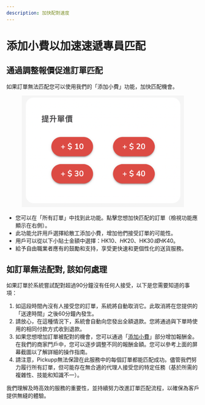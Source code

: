 ```yaml
---
description: 加快配對速度
---
```


# 添加小費以加速速遞專員匹配

## 通過調整報價促進訂單匹配

如果訂單無法匹配您可以使用我們的「添加小費」功能，加快匹配機會。

<figure><img src="../.gitbook/assets/Screenshot 2024-03-01 at 3.46.20 PM.png" alt=""><figcaption></figcaption></figure>

* 您可以在「所有訂單」中找到此功能。點擊您想加快匹配的訂單（檢視功能應顯示在右側）。&#x20;
* 此功能允許用戶選擇給散工添加小費，增加他們接受訂單的可能性。&#x20;
* 用戶可以從以下小貼士金額中選擇：HK$10、HK$20、HK$30或HK$40。
* 給予自由職業者應有的鼓勵和支持，享受更快速和更個性化的送貨服務。

## 如訂單無法配對, 該如何處理



如果訂單於系統嘗試配對超過90分鐘沒有任何人接受，以下是您需要知道的事項：&#x20;

1. 如這段時間內沒有人接受您的訂單，系統將自動取消它。此取消將在您提供的「送達時間」之後60分鐘內發生。&#x20;
2. 請放心，在這種情況下，系統會自動向您發出全額退款。您將通過與下單時使用的相同付款方式收到退款。&#x20;
3. 如果您想增加訂單被配對的機會，您可以通過「[添加小費](tian-jia-xiao-fei-yi-jia-su-su-di-zhuan-yuan-pi-pei.md)」部分增加報酬金。在我們的商家門戶中，您可以逐步調整不同的報酬金額。您可以參考上面的屏幕截圖以了解詳細的操作指南。&#x20;
4. 請注意，Pickupp無法保證在此服務中的每個訂單都能匹配成功。儘管我們努力履行所有訂單，但可能存在無合適的代理人接受您的特定任務（基於所需的複雜性、技能和知識不一）。&#x20;

我們理解及時高效的服務的重要性，並持續努力改進訂單匹配流程，以確保為客戶提供無縫的體驗。
